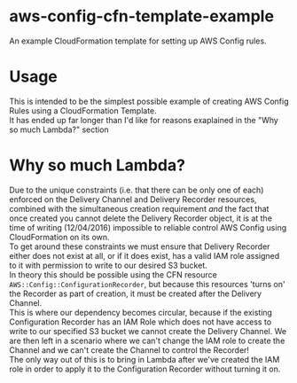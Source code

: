 # aws-config-cfn-template-example
An example CloudFormation template for setting up AWS Config rules.

# Usage
This is intended to be the simplest possible example of creating AWS Config Rules using a CloudFormation Template.  
It has ended up far longer than I'd like for reasons exaplained in the "Why so much Lambda?" section

# Why so much Lambda?
Due to the unique constraints (i.e. that there can be only one of each) enforced on the Delivery Channel and Delivery Recorder resources, combined with the simultaneous creation requirement *and* the fact that once created you cannot delete the Delivery Recorder object, it is at the time of writing (12/04/2016) impossible to reliable control AWS Config using CloudFormation on its own.  
To get around these constraints we must ensure that Delivery Recorder either does not exist at all, or if it does exist, has a valid IAM role assigned to it with permission to write to our desired S3 bucket.  
In theory this should be possible using the CFN resource `AWS::Config::ConfigurationRecorder`, but because this resources 'turns on' the Recorder as part of creation, it must be created after the Delivery Channel.  
This is where our dependency becomes circular, because if the existing Configuration Recorder has an IAM Role which does not have access to write to our specified S3 bucket we cannot create the Delivery Channel. We are then left in a scenario where we can't change the IAM role to create the Channel and we can't create the Channel to control the Recorder!  
The only way out of this is to bring in Lambda after we've created the IAM role in order to apply it to the Configuration Recorder without turning it on.
